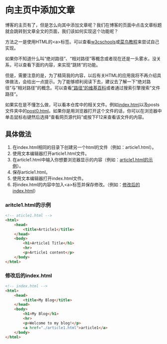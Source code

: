 <h1>向主页中添加文章</h1>

博客的主页有了，但是怎么向其中添加文章呢？我们在博客的页面中点击文章标题就会跳转到文章全文的页面，我们该如何实现这个功能呢？

方法之一是使用HTML的\<a\>标签。可以查看<a href="https://www.w3schools.com/tags/tag_a.asp">w3cschools</a>或<a href="https://www.runoob.com/tags/tag-a.html">菜鸟教程</a>来尝试自己实现。

如果你不知道什么叫“绝对路径”、“相对路径”等概念或者现在还是一头雾水，没关系，可以查看下面的内容，来实现“跳转”的功能。

但是，需要注意的是，为了精简我的内容，以后有关HTML的应用我将不再介绍具体做法，会给出一点提示。为了能够顺利阅读下去，建议去了解一下“绝对路径”与“相对路径”的概念。可以查看<a href ="https://zh.wikipedia.org/wiki/%E8%B7%AF%E5%BE%84_(%E8%AE%A1%E7%AE%97%E6%9C%BA%E7%A7%91%E5%AD%A6)#%E5%90%84%E6%93%8D%E4%BD%9C%E7%B3%BB%E7%BB%9F%E4%B8%8Eshell%E4%B8%AD%E8%B7%AF%E5%BE%84%E7%9A%84%E8%A1%A8%E7%A4%BA%E6%B3%95](https://zh.wikipedia.org/wiki/路径(计算机科学)">”路径“的维基百科</a>或者通过搜索引擎搜索”文件路径“。

如果实在是不懂怎么做，可以看本仓库中的相关文件。例如<a href="../index.html">index.html</a>以及posts文件夹中的<a href="../posts/post0.html">post0.html</a>。如果你是用浏览器打开这个文件的话，你可以在浏览器中单击鼠标右键然后选择“查看网页源代码”或按下F12来查看该文件的内容。

<h2>具体做法</h2>

1. 在index.html相同的目录下创建另一个html的文件（例如：article1.html）。
2. 使用文本编辑器打开article1.html文件。
3. 在article1.html中输入你想要浏览器显示的内容（例如：<a href="#article1">article1.html的示例</a>）。
4. 保存article1.html。
5. 使用文本编辑器打开index.html文件。
6. 将index.html的内容中加入\<a\>标签并保存修改。（例如：<a href="#new_index">修改后的index.html</a>）

<h3 id="article1">aritcle1.html的示例</h3>

```html
<!-- aticle1.html -->
<html>
    <head>
        <title>Article1</title>
    </head>
    <body>
        <h1>Article1 Title</h1>
        <hr>
        <p>Article1 content</p>
    </body>
</html>
```

<h3 id="new_index">修改后的index.html</h3>

```html
<!-- index.html -->
<html>
    <head>
        <title>My Blog</title>
    </head>
    <body>
        <h1>My Blog</h1>
        <hr>
        <p>Welcome to my blog!</p>
        <a href="./article1.html">article1</a>
    </body>
</html>
```

